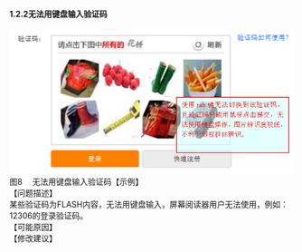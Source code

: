 #### 1.2.2无法用键盘输入验证码
![](/8.png)<br/>
图8 　无法用键盘输入验证码【示例】<br/>
【问题描述】<br/>
某些验证码为FLASH内容，无法用键盘输入，屏幕阅读器用户无法使用，例如：12306的登录验证码。<br/>
【可能原因】<br/>
【修改建议】<br/>

